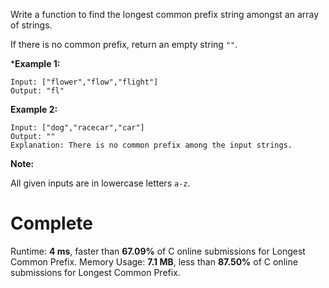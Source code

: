 Write a function to find the longest common prefix string amongst an array of strings.

If there is no common prefix, return an empty string ```""```.

***Example 1:**
```
Input: ["flower","flow","flight"]
Output: "fl"
```
**Example 2:**
```
Input: ["dog","racecar","car"]
Output: ""
Explanation: There is no common prefix among the input strings.
```
**Note:**

All given inputs are in lowercase letters ```a-z```.


# Complete
Runtime: **4 ms**, faster than **67.09%** of C online submissions for Longest Common Prefix.
Memory Usage: **7.1 MB**, less than **87.50%** of C online submissions for Longest Common Prefix.